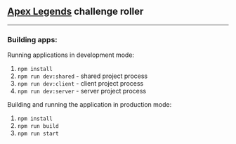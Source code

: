 ## [Apex Legends](https://www.ea.com/games/apex-legends) challenge roller
___
### Building apps:
Running applications in development mode:
1. `npm install`
2. `npm run dev:shared` - shared project process
3. `npm run dev:client` - client project process
4. `npm run dev:server` - server project process


Building and running the application in production mode:
1. `npm install`
2. `npm run build`
3. `npm run start`
